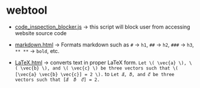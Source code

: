 # webtool

- [code_inspection_blocker.js](https://github.com/Omkar270048/webtool/blob/main/code_inspection_blocker.js) -> this script will block user from accessing website source code


- [markdown.html](https://github.com/Omkar270048/webtool/blob/main/markdown.html) -> Formats markdown such as `#` -> `h1`,  `##` -> `h2`, `###` -> `h3`, `** **` -> `bold`, etc.

- [LaTeX.html](https://github.com/Omkar270048/webtool/blob/main/LaTeX.html) -> converts text in proper LaTeX form. 
`Let \( \vec{a} \), \( \vec{b} \), and \( \vec{c} \) be three vectors such that \( [\vec{a} \vec{b} \vec{c}] = 2 \).` to `Let 𝑎⃗, 𝑏⃗, and 𝑐⃗ be three vectors such that [𝑎⃗  𝑏⃗  𝑐⃗] = 2.`
